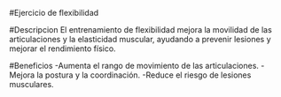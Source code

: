 #Ejercicio de flexibilidad

#Descripcion
El entrenamiento de flexibilidad mejora la movilidad de las articulaciones y la elasticidad muscular, ayudando a prevenir lesiones y mejorar el rendimiento físico.

#Beneficios
-Aumenta el rango de movimiento de las articulaciones.
-Mejora la postura y la coordinación.
-Reduce el riesgo de lesiones musculares.